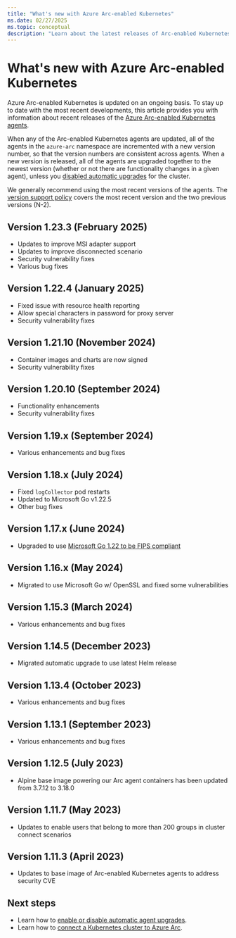 ```yaml
---
title: "What's new with Azure Arc-enabled Kubernetes"
ms.date: 02/27/2025
ms.topic: conceptual
description: "Learn about the latest releases of Arc-enabled Kubernetes."
---
```


# What's new with Azure Arc-enabled Kubernetes

Azure Arc-enabled Kubernetes is updated on an ongoing basis. To stay up to date with the most recent developments, this article provides you with information about recent releases of the [Azure Arc-enabled Kubernetes agents](conceptual-agent-overview.md).

When any of the Arc-enabled Kubernetes agents are updated, all of the agents in the `azure-arc` namespace are incremented with a new version number, so that the version numbers are consistent across agents. When a new version is released, all of the agents are upgraded together to the newest version (whether or not there are functionality changes in a given agent), unless you [disabled automatic upgrades](agent-upgrade.md) for the cluster.

We generally recommend using the most recent versions of the agents. The [version support policy](agent-upgrade.md#version-support-policy) covers the most recent version and the two previous versions (N-2).

## Version 1.23.3 (February 2025)

- Updates to improve MSI adapter support
- Updates to improve disconnected scenario
- Security vulnerability fixes
- Various bug fixes

## Version 1.22.4 (January 2025)

- Fixed issue with resource health reporting
- Allow special characters in password for proxy server
- Security vulnerability fixes

## Version 1.21.10 (November 2024)

- Container images and charts are now signed
- Security vulnerability fixes

## Version 1.20.10 (September 2024)

- Functionality enhancements
- Security vulnerability fixes

## Version 1.19.x (September 2024)

- Various enhancements and bug fixes

## Version 1.18.x (July 2024)

- Fixed `logCollector` pod restarts
- Updated to Microsoft Go v1.22.5
- Other bug fixes

## Version 1.17.x (June 2024)

- Upgraded to use [Microsoft Go 1.22 to be FIPS compliant](https://github.com/microsoft/go/blob/microsoft/main/eng/doc/fips/README.md#tls-with-fips-compliant-settings)

## Version 1.16.x (May 2024)

- Migrated to use Microsoft Go w/ OpenSSL and fixed some vulnerabilities

## Version 1.15.3 (March 2024)

- Various enhancements and bug fixes

## Version 1.14.5 (December 2023)

- Migrated automatic upgrade to use latest Helm release

## Version 1.13.4 (October 2023)

- Various enhancements and bug fixes

## Version 1.13.1 (September 2023)

- Various enhancements and bug fixes

## Version 1.12.5 (July 2023)

- Alpine base image powering our Arc agent containers has been updated from 3.7.12 to 3.18.0

## Version 1.11.7 (May 2023)

- Updates to enable users that belong to more than 200 groups in cluster connect scenarios

## Version 1.11.3 (April 2023)

- Updates to base image of Arc-enabled Kubernetes agents to address security CVE

## Next steps

- Learn how to [enable or disable automatic agent upgrades](agent-upgrade.md).
- Learn how to [connect a Kubernetes cluster to Azure Arc](quickstart-connect-cluster.md).